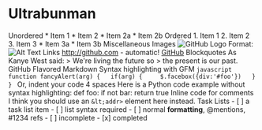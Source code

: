 Ultrabunman
===========

Unordered * Item 1 * Item 2   * Item 2a   * Item 2b Ordered 1. Item 1 2. Item 2 3. Item 3    * Item 3a    * Item 3b Miscellaneous Images ![GitHub Logo](/images/logo.png) Format: ![Alt Text](url) Links http://github.com - automatic! [GitHub](http://github.com) Blockquotes As Kanye West said: > We're living the future so > the present is our past. GitHub Flavored Markdown Syntax highlighting with GFM ```javascript function fancyAlert(arg) {   if(arg) {     $.facebox({div:'#foo'})   } } ``` Or, indent your code 4 spaces Here is a Python code example without syntax highlighting:     def foo:       if not bar:         return true Inline code for comments I think you should use an `&lt;addr>` element here instead. Task Lists - [ ] a task list item - [ ] list syntax required - [ ] normal **formatting**,       @mentions, #1234 refs - [ ] incomplete - [x] completed      